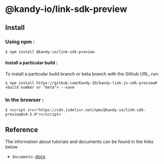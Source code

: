 # @kandy-io/link-sdk-preview

## Install

### Using npm :

`$ npm install @kandy-io/link-sdk-preview`

#### Install a particular build :

To install a particular build branch or beta branch with the Github URL, run:

`$ npm install https://github.com/Kandy-IO/kandy-link-js-sdk-preview#<build number or "beta"> --save`

### In the browser :

`$ <script src="https://cdn.jsdelivr.net/npm/@kandy-io/link-sdk-preview@v4.5.0"></script>`

## Reference

The information about tutorials and documents can be found in the links below

* `Documents`: [docs](https://kandy-io.github.io/kandy-link-js-sdk-preview/docs)



